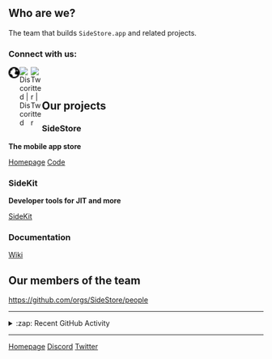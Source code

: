 <!-- 
Docs: How to use GitHub README and actions to auto-generate embedded content.
https://github.com/anuraghazra/github-readme-stats
https://www.youtube.com/watch?v=n6d4KHSKqGk
https://github.com/rahuldkjain/github-profile-readme-generator
 -->

## Who are we?

The team that builds `SideStore.app` and related projects.

### Connect with us:

<!--
[![Website](https://img.shields.io/website?label=sidestore.io&style=for-the-badge&url=https://sidestore.io)](https://sidestore.io)
[![Twitter Follow](https://img.shields.io/twitter/follow/sidestore_io?color=1DA1F2&logo=twitter&style=for-the-badge)](https://twitter.com/intent/follow?original_referer=https%3A%2F%2Fgithub.com%2Fsidestore&screen_name=sidestore)
[![GitHub Followers](https://img.shields.io/github/followers/sidestore?style=for-the-badge)]()
[![GitHub Sponsors](https://img.shields.io/github/sponsors/sidestore?style=for-the-badge
)]() 
-->

[<img align="left" alt="sidestore.io" width="22px" src="https://raw.githubusercontent.com/iconic/open-iconic/master/svg/globe.svg" />][website]
[<img align="left" alt="Discord | Discord" width="22px" src="https://cdn.jsdelivr.net/npm/simple-icons@v3/icons/discord.svg" />][discord]
[<img align="left" alt="Twitter | Twitter" width="22px" src="https://cdn.jsdelivr.net/npm/simple-icons@v3/icons/twitter.svg" />][twitter]

<br />
<br />

## Our projects

### SideStore

__The mobile app store__

[Homepage][website]
[Code][git.sidestore]

### SideKit

__Developer tools for JIT and more__

[SideKit][git.sidekit]

### Documentation

[Wiki][wiki]

## Our members of the team

https://github.com/orgs/SideStore/people

---

<details>
  <summary>:zap: Recent GitHub Activity</summary>

<!--START_SECTION:activity-->
1. ❗️ Closed issue [#554](https://github.com/SideStore/SideStore/issues/554) in [SideStore/SideStore](https://github.com/SideStore/SideStore)
2. 🗣 Commented on [#554](https://github.com/SideStore/SideStore/issues/554) in [SideStore/SideStore](https://github.com/SideStore/SideStore)
3. 🗣 Commented on [#557](https://github.com/SideStore/SideStore/issues/557) in [SideStore/SideStore](https://github.com/SideStore/SideStore)
4. 🗣 Commented on [#364](https://github.com/SideStore/SideStore/issues/364) in [SideStore/SideStore](https://github.com/SideStore/SideStore)
5. 🗣 Commented on [#496](https://github.com/SideStore/SideStore/issues/496) in [SideStore/SideStore](https://github.com/SideStore/SideStore)
6. 🗣 Commented on [#557](https://github.com/SideStore/SideStore/issues/557) in [SideStore/SideStore](https://github.com/SideStore/SideStore)
7. ❗️ Opened issue [#557](https://github.com/SideStore/SideStore/issues/557) in [SideStore/SideStore](https://github.com/SideStore/SideStore)
8. 🗣 Commented on [#552](https://github.com/SideStore/SideStore/issues/552) in [SideStore/SideStore](https://github.com/SideStore/SideStore)
9. ❗️ Closed issue [#552](https://github.com/SideStore/SideStore/issues/552) in [SideStore/SideStore](https://github.com/SideStore/SideStore)
10. 🗣 Commented on [#552](https://github.com/SideStore/SideStore/issues/552) in [SideStore/SideStore](https://github.com/SideStore/SideStore)
11. 🗣 Commented on [#8](https://github.com/SideStore/SideServer-for-Linux/issues/8) in [SideStore/SideServer-for-Linux](https://github.com/SideStore/SideServer-for-Linux)
12. ❗️ Closed issue [#8](https://github.com/SideStore/SideServer-for-Linux/issues/8) in [SideStore/SideServer-for-Linux](https://github.com/SideStore/SideServer-for-Linux)
13. 🗣 Commented on [#552](https://github.com/SideStore/SideStore/issues/552) in [SideStore/SideStore](https://github.com/SideStore/SideStore)
14. 🗣 Commented on [#8](https://github.com/SideStore/SideServer-for-Linux/issues/8) in [SideStore/SideServer-for-Linux](https://github.com/SideStore/SideServer-for-Linux)
15. ❗️ Opened issue [#556](https://github.com/SideStore/SideStore/issues/556) in [SideStore/SideStore](https://github.com/SideStore/SideStore)
16. ❗️ Opened issue [#555](https://github.com/SideStore/SideStore/issues/555) in [SideStore/SideStore](https://github.com/SideStore/SideStore)
17. ❗️ Opened issue [#8](https://github.com/SideStore/SideServer-for-Linux/issues/8) in [SideStore/SideServer-for-Linux](https://github.com/SideStore/SideServer-for-Linux)
18. 🗣 Commented on [#405](https://github.com/SideStore/SideStore/issues/405) in [SideStore/SideStore](https://github.com/SideStore/SideStore)
19. ❗️ Opened issue [#33](https://github.com/SideStore/sidestore.github.io/issues/33) in [SideStore/sidestore.github.io](https://github.com/SideStore/sidestore.github.io)
20. 🗣 Commented on [#552](https://github.com/SideStore/SideStore/issues/552) in [SideStore/SideStore](https://github.com/SideStore/SideStore)
<!--END_SECTION:activity-->

</details>

---

[Homepage][patreon] [Discord][discord] [Twitter][twitter]

<!--
- [Patreon][patreon]
- [OpenCollective][opencollective]
- [YouTube][youtube]
-->

[website]: https://sidestore.io
[wiki]: https://wiki.sidestore.io
[twitter]: https://twitter.com/sidestore_io
[discord]: https://discord.gg/sidestore-949183273383395328
[youtube]: https://youtube.com/TODO
[patreon]: https://www.patreon.com/SideStore
[opencollective]: https://opencollective.com/TODO
[git.sidestore]: https://github.com/SideStore/SideStore/
[git.sidekit]: https://github.com/SideStore/SideKit

